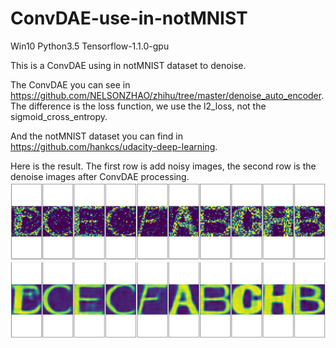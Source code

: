 
# ConvDAE-use-in-notMNIST
Win10 Python3.5 Tensorflow-1.1.0-gpu

This is a ConvDAE using in notMNIST dataset to denoise.

The ConvDAE you can see in https://github.com/NELSONZHAO/zhihu/tree/master/denoise_auto_encoder.            
The difference is the loss function, we use the l2_loss, not the sigmoid_cross_entropy.


And the notMNIST dataset you can find in https://github.com/hankcs/udacity-deep-learning.

Here is the result.
The first row is add noisy images, the second row is the denoise images after 
ConvDAE processing.
![image](https://github.com/PaulGitt/ConvDAE-use-in-notMNIST/blob/master/Result.png)
